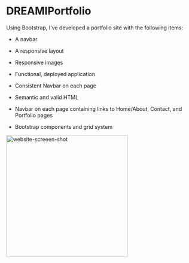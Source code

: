 # DREAMIPortfolio

 Using Bootstrap, I've developed a portfolio site with the following items:

   * A navbar

   * A responsive layout

   * Responsive images

   * Functional, deployed application
   
   * Consistent Navbar on each page

   * Semantic and valid HTML
   
   * Navbar on each page containing links to Home/About, Contact, and Portfolio pages

   * Bootstrap components and grid system
   
   
   
   
   <img width="325" alt="website-screeen-shot" src="https://user-images.githubusercontent.com/65183415/83979569-58d7d500-a8dd-11ea-9984-6c264b872939.png">
